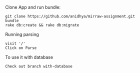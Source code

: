 Clone App and run bundle:

	git clone https://github.com/anidhya/mirraw-assignment.git
	bundle
	rake db:create && rake db:migrate
	

Running parsing
	
	visit '/'
	Click on Parse

To use it with database

	Check out branch with-database
